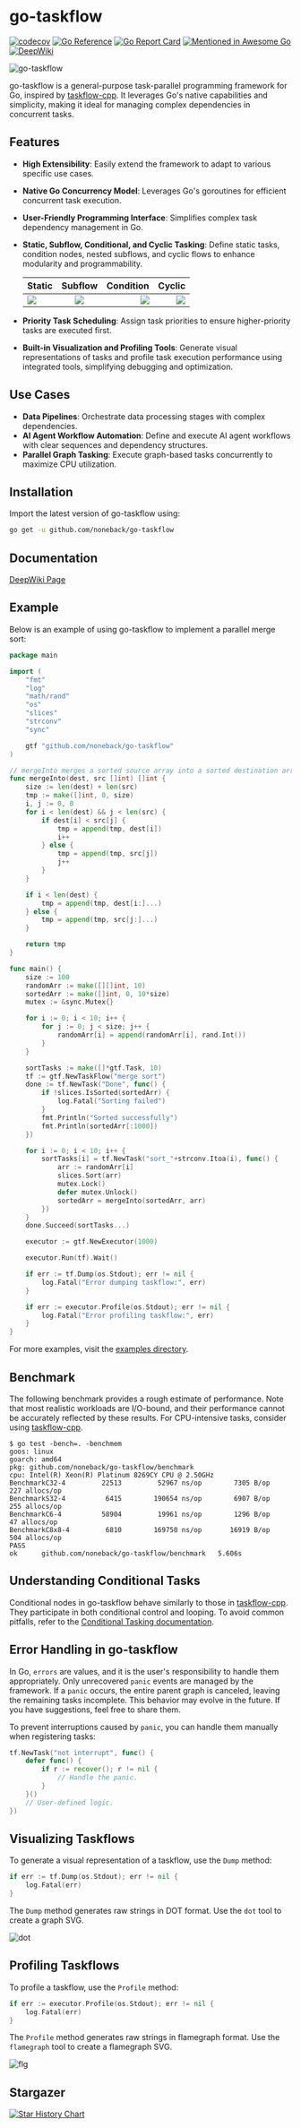 # go-taskflow

[![codecov](https://codecov.io/github/noneback/go-taskflow/graph/badge.svg?token=CITXYA10C6)](https://codecov.io/github/noneback/go-taskflow)
[![Go Reference](https://pkg.go.dev/badge/github.com/noneback/go-taskflow.svg)](https://pkg.go.dev/github.com/noneback/go-taskflow)
[![Go Report Card](https://goreportcard.com/badge/github.com/noneback/go-taskflow)](https://goreportcard.com/report/github.com/noneback/go-taskflow)
[![Mentioned in Awesome Go](https://awesome.re/mentioned-badge.svg)](https://github.com/avelino/awesome-go)
[![DeepWiki][deepwiki-image]][deepwiki-url]

[deepwiki-url]: https://deepwiki.com/noneback/go-taskflow
[deepwiki-image]: https://img.shields.io/badge/Chat%20with-DeepWiki%20🤖-20B2AA

![go-taskflow](https://socialify.git.ci/noneback/go-taskflow/image?description=1&language=1&name=1&pattern=Solid&theme=Auto)

go-taskflow is a general-purpose task-parallel programming framework for Go, inspired by [taskflow-cpp](https://github.com/taskflow/taskflow). It leverages Go's native capabilities and simplicity, making it ideal for managing complex dependencies in concurrent tasks.

## Features

- **High Extensibility**: Easily extend the framework to adapt to various specific use cases.
- **Native Go Concurrency Model**: Leverages Go's goroutines for efficient concurrent task execution.
- **User-Friendly Programming Interface**: Simplifies complex task dependency management in Go.
- **Static, Subflow, Conditional, and Cyclic Tasking**: Define static tasks, condition nodes, nested subflows, and cyclic flows to enhance modularity and programmability.

    | Static | Subflow | Condition | Cyclic |
    |:-----------|:------------:|------------:|------------:|
    | ![](image/simple.svg)     |   ![](image/subflow.svg)   |      ![](image/condition.svg) |      ![](image/loop.svg) |

- **Priority Task Scheduling**: Assign task priorities to ensure higher-priority tasks are executed first.
- **Built-in Visualization and Profiling Tools**: Generate visual representations of tasks and profile task execution performance using integrated tools, simplifying debugging and optimization.

## Use Cases

- **Data Pipelines**: Orchestrate data processing stages with complex dependencies.
- **AI Agent Workflow Automation**: Define and execute AI agent workflows with clear sequences and dependency structures.
- **Parallel Graph Tasking**: Execute graph-based tasks concurrently to maximize CPU utilization.

## Installation

Import the latest version of go-taskflow using:

```bash
go get -u github.com/noneback/go-taskflow
```
## Documentation
[DeepWiki Page](https://deepwiki.com/noneback/go-taskflow)
## Example

Below is an example of using go-taskflow to implement a parallel merge sort:

```go
package main

import (
    "fmt"
    "log"
    "math/rand"
    "os"
    "slices"
    "strconv"
    "sync"

    gtf "github.com/noneback/go-taskflow"
)

// mergeInto merges a sorted source array into a sorted destination array.
func mergeInto(dest, src []int) []int {
    size := len(dest) + len(src)
    tmp := make([]int, 0, size)
    i, j := 0, 0
    for i < len(dest) && j < len(src) {
        if dest[i] < src[j] {
            tmp = append(tmp, dest[i])
            i++
        } else {
            tmp = append(tmp, src[j])
            j++
        }
    }

    if i < len(dest) {
        tmp = append(tmp, dest[i:]...)
    } else {
        tmp = append(tmp, src[j:]...)
    }

    return tmp
}

func main() {
    size := 100
    randomArr := make([][]int, 10)
    sortedArr := make([]int, 0, 10*size)
    mutex := &sync.Mutex{}

    for i := 0; i < 10; i++ {
        for j := 0; j < size; j++ {
            randomArr[i] = append(randomArr[i], rand.Int())
        }
    }

    sortTasks := make([]*gtf.Task, 10)
    tf := gtf.NewTaskFlow("merge sort")
    done := tf.NewTask("Done", func() {
        if !slices.IsSorted(sortedArr) {
            log.Fatal("Sorting failed")
        }
        fmt.Println("Sorted successfully")
        fmt.Println(sortedArr[:1000])
    })

    for i := 0; i < 10; i++ {
        sortTasks[i] = tf.NewTask("sort_"+strconv.Itoa(i), func() {
            arr := randomArr[i]
            slices.Sort(arr)
            mutex.Lock()
            defer mutex.Unlock()
            sortedArr = mergeInto(sortedArr, arr)
        })
    }
    done.Succeed(sortTasks...)

    executor := gtf.NewExecutor(1000)

    executor.Run(tf).Wait()

    if err := tf.Dump(os.Stdout); err != nil {
        log.Fatal("Error dumping taskflow:", err)
    }

    if err := executor.Profile(os.Stdout); err != nil {
        log.Fatal("Error profiling taskflow:", err)
    }
}
```

For more examples, visit the [examples directory](https://github.com/noneback/go-taskflow/tree/main/examples).

## Benchmark

The following benchmark provides a rough estimate of performance. Note that most realistic workloads are I/O-bound, and their performance cannot be accurately reflected by these results. For CPU-intensive tasks, consider using [taskflow-cpp](https://github.com/taskflow/taskflow).

```plaintext
$ go test -bench=. -benchmem
goos: linux
goarch: amd64
pkg: github.com/noneback/go-taskflow/benchmark
cpu: Intel(R) Xeon(R) Platinum 8269CY CPU @ 2.50GHz
BenchmarkC32-4    	   22513	     52967 ns/op	    7305 B/op	     227 allocs/op
BenchmarkS32-4    	    6415	    190654 ns/op	    6907 B/op	     255 allocs/op
BenchmarkC6-4     	   58904	     19961 ns/op	    1296 B/op	      47 allocs/op
BenchmarkC8x8-4   	    6810	    169750 ns/op	   16919 B/op	     504 allocs/op
PASS
ok  	github.com/noneback/go-taskflow/benchmark	5.606s
```

## Understanding Conditional Tasks

Conditional nodes in go-taskflow behave similarly to those in [taskflow-cpp](https://github.com/taskflow/taskflow). They participate in both conditional control and looping. To avoid common pitfalls, refer to the [Conditional Tasking documentation](https://taskflow.github.io/taskflow/ConditionalTasking.html).

## Error Handling in go-taskflow

In Go, `errors` are values, and it is the user's responsibility to handle them appropriately. Only unrecovered `panic` events are managed by the framework. If a `panic` occurs, the entire parent graph is canceled, leaving the remaining tasks incomplete. This behavior may evolve in the future. If you have suggestions, feel free to share them.

To prevent interruptions caused by `panic`, you can handle them manually when registering tasks:

```go
tf.NewTask("not interrupt", func() {
    defer func() {
        if r := recover(); r != nil {
            // Handle the panic.
        }
    }()
    // User-defined logic.
})
```

## Visualizing Taskflows

To generate a visual representation of a taskflow, use the `Dump` method:

```go
if err := tf.Dump(os.Stdout); err != nil {
    log.Fatal(err)
}
```

The `Dump` method generates raw strings in DOT format. Use the `dot` tool to create a graph SVG. 

![dot](image/desc.svg)

## Profiling Taskflows

To profile a taskflow, use the `Profile` method:

```go
if err := executor.Profile(os.Stdout); err != nil {
    log.Fatal(err)
}
```

The `Profile` method generates raw strings in flamegraph format. Use the `flamegraph` tool to create a flamegraph SVG.

![flg](image/fl.svg)

## Stargazer

[![Star History Chart](https://api.star-history.com/svg?repos=noneback/go-taskflow&type=Date)](https://star-history.com/#noneback/go-taskflow&Date)

